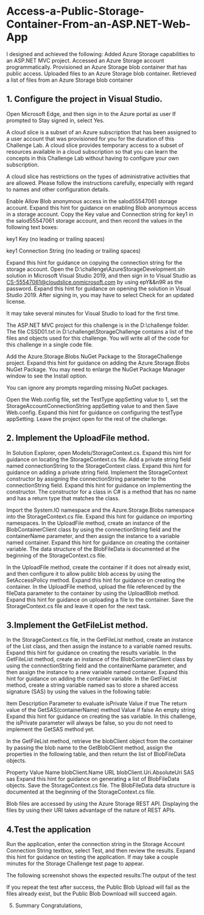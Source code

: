 # Access-a-Public-Storage-Container-From-an-ASP.NET-Web-App
I designed and achieved the following: Added Azure Storage capabilities to an ASP.NET MVC project. Accessed an Azure Storage account programmatically. Provisioned an Azure Storage blob container that has public access. Uploaded files to an Azure Storage blob container. Retrieved a list of files from an Azure Storage blob container


## 1. Configure the project in Visual Studio.
Open Microsoft Edge, and then sign in to the Azure portal as user
If prompted to Stay signed in, select Yes.

A cloud slice is a subset of an Azure subscription that has been assigned to a user account that was provisioned for you for the duration of this Challenge Lab. A cloud slice provides temporary access to a subset of resources available in a cloud subscription so that you can learn the concepts in this Challenge Lab without having to configure your own subscription.

A cloud slice has restrictions on the types of administrative activities that are allowed. Please follow the instructions carefully, especially with regard to names and other configuration details.


Enable Allow Blob anonymous access in the salod55547061 storage account.
Expand this hint for guidance on enabling Blob anonymous access in a storage account.
Copy the Key value and Connection string for key1 in the salod55547061 storage account, and then record the values in the following text boxes:

key1 Key (no leading or trailing spaces)

key1 Connection String (no leading or trailing spaces)

Expand this hint for guidance on copying the connection string for the storage account.
Open the D:\challenge\AzureStorageDevelopment.sln solution in Microsoft Visual Studio 2019, and then sign in to Visual Studio as CS-55547061@cloudslice.onmicrosoft.com by using epY&&n9R as the password.
Expand this hint for guidance on opening the solution in Visual Studio 2019.
After signing in, you may have to select Check for an updated license.

It may take several minutes for Visual Studio to load for the first time.

The ASP.NET MVC project for this challenge is in the D:\challenge folder. The file CSSD01.txt in D:\challenge\StorageChallenge contains a list of the files and objects used for this challenge. You will write all of the code for this challenge in a single code file.

Add the Azure.Storage.Blobs NuGet Package to the StorageChallenge project.
Expand this hint for guidance on adding the Azure.Storage.Blobs NuGet Package.
You may need to enlarge the NuGet Package Manager window to see the Install option.

You can ignore any prompts regarding missing NuGet packages.

Open the Web.config file, set the TestType appSetting value to 1, set the StorageAccountConnectionString appSetting value to <storageAccountConnectionString> and then Save Web.config.
Expand this hint for guidance on configuring the testType appSetting.
Leave the project open for the rest of the challenge.

## 2. Implement the UploadFile method.
In Solution Explorer, open Models/StorageContext.cs.
Expand this hint for guidance on locating the StorageContext.cs file.
Add a private string field named connectionString to the StorageContext class.
Expand this hint for guidance on adding a private string field.
Implement the StorageContext constructor by assigning the connectionString parameter to the connectionString field.
Expand this hint for guidance on implementing the constructor.
The constructor for a class in C# is a method that has no name and has a return type that matches the class.

Import the System.IO namespace and the Azure.Storage.Blobs namespace into the StorageContext.cs file.
Expand this hint for guidance on importing namespaces.
In the UploadFile method, create an instance of the BlobContainerClient class by using the connectionString field and the containerName parameter, and then assign the instance to a variable named container.
Expand this hint for guidance on creating the container variable.
The data structure of the BlobFileData is documented at the beginning of the StorageContext.cs file.

In the UploadFile method, create the container if it does not already exist, and then configure it to allow public blob access by using the SetAccessPolicy method.
Expand this hint for guidance on creating the container.
In the UploadFile method, upload the file referenced by the fileData parameter to the container by using the UploadBlob method.
Expand this hint for guidance on uploading a file to the container.
Save the StorageContext.cs file and leave it open for the next task.

## 3.Implement the GetFileList method.
In the StorageContext.cs file, in the GetFileList method, create an instance of the List <BlobFileData> class, and then assign the instance to a variable named results.
Expand this hint for guidance on creating the results variable.
In the GetFileList method, create an instance of the BlobContainerClient class by using the connectionString field and the containerName parameter, and then assign the instance to a new variable named container.
Expand this hint for guidance on adding the container variable.
In the GetFileList method, create a string variable named sas to store a shared access signature (SAS) by using the values in the following table:

Item	Description
Parameter to evaluate	isPrivate
Value if true	The return value of the GetSAS(containerName) method
Value if false	An empty string
Expand this hint for guidance on creating the sas variable.
In this challenge, the isPrivate parameter will always be false, so you do not need to implement the GetSAS method yet.

In the GetFileList method, retrieve the blobClient object from the container by passing the blob name to the GetBlobClient method, assign the properties in the following table, and then return the list of BlobFileData objects.

Property	Value
Name	blobClient.Name
URL	blobClient.Uri.AbsoluteUri
SAS	sas
Expand this hint for guidance on generating a list of BlobFileData objects.
Save the StorageContext.cs file.
The BlobFileData data structure is documented at the beginning of the StorageContext.cs file.

Blob files are accessed by using the Azure Storage REST API. 
Displaying the files by using their URI takes advantage of the nature of REST APIs.

## 4.Test the application
Run the application, enter the connection string <storageAccountConnectionString> in the Storage Account Connection String textbox, select Test, and then review the results.
Expand this hint for guidance on testing the application.
If may take a couple minutes for the Storage Challenge test page to appear.

The following screenshot shows the expected results:The output of the test

If you repeat the test after success, the Public Blob Upload will fail as the files already exist, but the Public Blob Download will succeed again.

5. Summary
Congratulations, 
